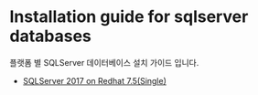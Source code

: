 # Installation guide for sqlserver databases

플랫폼 별 SQLServer 데이터베이스 설치 가이드 입니다. 

* [SQLServer 2017 on Redhat 7.5(Single)](./2017-single-on-redhat7.md)